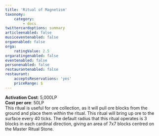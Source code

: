 ```yaml
---
title: 'Ritual of Magnetism​'
taxonomy:
    category:
        - docs
twittercardoptions: summary
articleenabled: false
musiceventenabled: false
orgaenabled: false
orga:
    ratingValue: 2.5
orgaratingenabled: false
eventenabled: false
personenabled: false
restaurantenabled: false
restaurant:
    acceptsReservations: 'yes'
    priceRange: $
---
```


**Activation Cost**: 5,000LP  
**Cost per ore**: 50LP  
This ritual is useful for ore collection, as it will pull ore blocks from the ground and place them within the ritual. This ritual will bring up ore to the surface every 40 ticks. The default radius that this ritual operates is 3 blocks in each cardinal direction, giving an area of 7x7 blocks centred on the Master Ritual Stone. 

